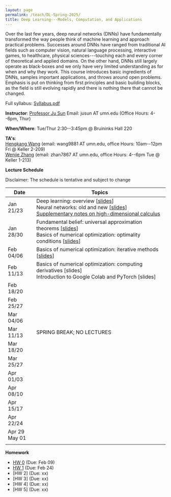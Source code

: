 ```yaml
---
layout: page
permalink: /teach/DL-Spring-2025/
title: Deep Learning---Models, Computation, and Applications 
---
```


Over the last few years, deep neural networks (DNNs) have fundamentally transformed the way people think of machine learning and approach practical problems. Successes around DNNs have ranged from traditional AI fields such as computer vision, natural language processing, interactive games, to healthcare, physical sciences---touching each and every corner of theoretical and applied domains. On the other hand, DNNs still largely operate as black-boxes and we only have very limited understanding as for when and why they work. This course introduces basic ingredients of DNNs, samples important applications, and throws around open problems. Emphasis is put on thinking from first principles and basic building blocks, as the field is still evolving rapidly and there is nothing there that cannot be changed. 

Full syllabus: [Syllabus.pdf](CSCI5527_2025_Spring.pdf)

**Instructor**: [Professor Ju Sun](https://sunju.org/)  Email: jusun AT umn.edu   (Office Hours: 4--6pm, Thur)

**When/Where**: Tue/Thur 2:30--3:45pm @ Bruininks Hall 220

**TA's**:   
[Hengkang Wang](https://scholar.google.com/citations?user=APqDZvUAAAAJ&hl=en) (email: wang9881 AT umn.edu, office Hours: 10am--12pm Fri @ Keller 2-209)    
[Wenjie Zhang](https://wenjie-zhang08.github.io/) (email: zhan7867 AT umn.edu, office Hours: 4--6pm Tue @ Keller 1-213) 

**Lecture Schedule**

Disclaimer: The schedule is tentative and subject to change 

| Date   | Topics |    
| ------ |----------------------------------------------------------------------------------------------------------------------------------------------------------------------------------------------|    
| Jan 21/23 | Deep learning: overview \[[slides](Jan-21.pdf)\] <br> Neural networks: old and new \[[slides](Jan-23.pdf)\] <br> [Supplementary notes on high-dimensional calculus](calculus-review.pdf) |    
| Jan 28/30 | Fundamental belief: universal approximation theorems \[[slides](Jan-28.pdf)\]  <br> Basics of numerical optimization: optimality conditions \[[slides](Jan-30.pdf)\]  |
| Feb 04/06 | Basics of numerical optimization: iterative methods \[[slides](Feb-04.pdf)\]   |
| Feb 11/13 | Basics of numerical optimization: computing derivatives [slides] <br>  Introduction to Google Colab and PyTorch [slides] | 
| Feb 18/20 |  | 
| Feb 25/27 |  | 
| Mar 04/06 |  | 
| Mar 11/13 | SPRING BREAK; NO LECTURES | 
| Mar 18/20 |  | 
| Mar 25/27 |  | 
| Apr 01/03 |  | 
| Apr 08/10 |  | 
| Apr 15/17 |  | 
| Apr 22/24 |  | 
| Apr 29 <br> May 01 |  | 
|  |  |

**Homework**   
+ [HW 0](HW0.pdf) (Due: Feb 09)
+ [HW 1](HW1.pdf) (Due: Feb 24)
+ [HW 2] (Due: xx)
+ [HW 3] (Due: xx)
+ [HW 4] (Due: xx)
+ [HW 5] (Due: xx)